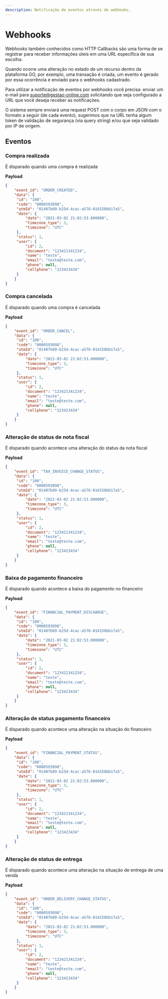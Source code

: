 ```yaml
---
description: Notificação de eventos através de webhooks.
---
```


# Webhooks

Webhooks também conhecidos como HTTP Callbacks são uma forma de se registrar para receber informações úteis em uma URL específica de sua escolha.

Quando ocorre uma alteração no estado de um recurso dentro da plataforma GO, por exemplo, uma transação é criada, um evento é gerado por essa ocorrência e enviado para o webhooks cadastrado.

Para utilizar a notificação de eventos por webhooks você precisa: enviar um e-mail para suporte@gestao-online.com solicitando que seja configurado a URL que você deseja receber as notificações.

O sistema sempre enviará uma request POST com o corpo em JSON com o formato a seguir (de cada evento), sugerimos que na URL tenha algum token de validação de segurança (via query string) e/ou que seja validado por IP de origem.

## Eventos
### Compra realizada
É disparado quando uma compra é realizada

**Payload**

```json
{
    "event_id": "ORDER_CREATED",
    "data": {
	 "id": "100",
   	 "code": "0000593098",
   	 "utmId": "01407b89-b25d-4cac-a576-014158bb17a5",
   	 "date": {
   		 "date": "2021-03-02 21:02:53.000000",
   		 "timezone_type": 3,
   		 "timezone": "UTC"
   	 },
   	 "status": 1,
   	 "user": {
   		 "id": 2,
   		 "document": "123421341234",
   		 "name": "teste",
   		 "email": "teste@teste.com",
   		 "phone": null,
   		 "cellphone": "123423434"
   	 }
    }
}
```

### Compra cancelada
É disparado quando uma compra é cancelada

**Payload**

```json
{
    "event_id": "ORDER_CANCEL",
    "data": {
	 "id": "100",
   	 "code": "0000593098",
   	 "utmId": "01407b89-b25d-4cac-a576-014158bb17a5",
   	 "date": {
   		 "date": "2021-03-02 21:02:53.000000",
   		 "timezone_type": 3,
   		 "timezone": "UTC"
   	 },
   	 "status": 1,
   	 "user": {
   		 "id": 2,
   		 "document": "123421341234",
   		 "name": "teste",
   		 "email": "teste@teste.com",
   		 "phone": null,
   		 "cellphone": "123423434"
   	 }
    }
}
```

### Alteração de status de nota fiscal
É disparado quando acontece uma alteração do status da nota fiscal

**Payload**

```json
{
    "event_id": "TAX_INVOICE_CHANGE_STATUS",
    "data": {
	 "id": "100",
   	 "code": "0000593098",
   	 "utmId": "01407b89-b25d-4cac-a576-014158bb17a5",
   	 "date": {
   		 "date": "2021-03-02 21:02:53.000000",
   		 "timezone_type": 3,
   		 "timezone": "UTC"
   	 },
   	 "status": 1,
   	 "user": {
   		 "id": 2,
   		 "document": "123421341234",
   		 "name": "teste",
   		 "email": "teste@teste.com",
   		 "phone": null,
   		 "cellphone": "123423434"
   	 }
    }
}
```

### Baixa de pagamento financeiro
É disparado quando acontece a baixa do pagamento no financeiro

**Payload**

```json
{
    "event_id": "FINANCIAL_PAYMENT_DISCHARGE",
    "data": {
	 "id": "100",
   	 "code": "0000593098",
   	 "utmId": "01407b89-b25d-4cac-a576-014158bb17a5",
   	 "date": {
   		 "date": "2021-03-02 21:02:53.000000",
   		 "timezone_type": 3,
   		 "timezone": "UTC"
   	 },
   	 "status": 1,
   	 "user": {
   		 "id": 2,
   		 "document": "123421341234",
   		 "name": "teste",
   		 "email": "teste@teste.com",
   		 "phone": null,
   		 "cellphone": "123423434"
   	 }
    }
}
```

### Alteração de status pagamento financeiro
É disparado quando acontece uma alteração na situação do financeiro

**Payload**

```json
{
    "event_id": "FINANCIAL_PAYMENT_STATUS",
    "data": {
	 "id": "100",
   	 "code": "0000593098",
   	 "utmId": "01407b89-b25d-4cac-a576-014158bb17a5",
   	 "date": {
   		 "date": "2021-03-02 21:02:53.000000",
   		 "timezone_type": 3,
   		 "timezone": "UTC"
   	 },
   	 "status": 1,
   	 "user": {
   		 "id": 2,
   		 "document": "123421341234",
   		 "name": "teste",
   		 "email": "teste@teste.com",
   		 "phone": null,
   		 "cellphone": "123423434"
   	 }
    }
}
```

### Alteração de status de entrega
É disparado quando acontece uma alteração na situação de entrega de uma venda

**Payload**

```json
{
    "event_id": "ORDER_DELIVERY_CHANGE_STATUS",
    "data": {
	 "id": "100",
   	 "code": "0000593098",
   	 "utmId": "01407b89-b25d-4cac-a576-014158bb17a5",
   	 "date": {
   		 "date": "2021-03-02 21:02:53.000000",
   		 "timezone_type": 3,
   		 "timezone": "UTC"
   	 },
   	 "status": 1,
   	 "user": {
   		 "id": 2,
   		 "document": "123421341234",
   		 "name": "teste",
   		 "email": "teste@teste.com",
   		 "phone": null,
   		 "cellphone": "123423434"
   	 }
    }
}
```